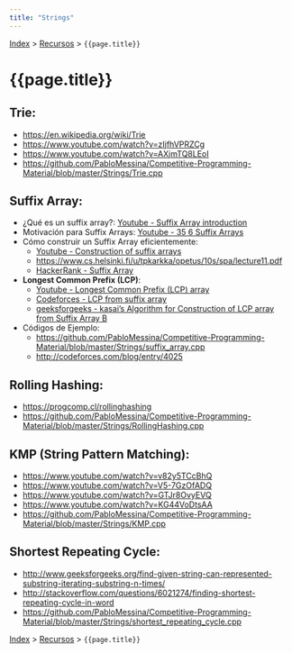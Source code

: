 ```yaml
---
title: "Strings"
---
```

[Index](../index) > [Recursos](resources) > ```{{page.title}}```

# {{page.title}}

## Trie:
- <https://en.wikipedia.org/wiki/Trie>
- <https://www.youtube.com/watch?v=zIjfhVPRZCg>
- <https://www.youtube.com/watch?v=AXjmTQ8LEoI>
- <https://github.com/PabloMessina/Competitive-Programming-Material/blob/master/Strings/Trie.cpp>

## Suffix Array:
- ¿Qué es un suffix array?: [Youtube - Suffix Array introduction](https://www.youtube.com/watch?v=zqKlL3ZpTqs)
- Motivación para Suffix Arrays: [Youtube - 35 6 Suffix Arrays](https://youtu.be/f8S05ZS-8KY)
- Cómo construir un Suffix Array eficientemente:
    - [Youtube - Construction of suffix arrays](https://youtu.be/_TUeAdu-U_k)
    - <https://www.cs.helsinki.fi/u/tpkarkka/opetus/10s/spa/lecture11.pdf>
    - [HackerRank - Suffix Array](https://www.hackerrank.com/challenges/ashton-and-string/topics/suffix-array)
- **Longest Common Prefix (LCP)**:
    - [Youtube - Longest Common Prefix (LCP) array](https://youtu.be/53VIWj8ksyI)
    - [Codeforces - LCP from suffix array](https://codeforces.com/blog/entry/12796)
    - [geeksforgeeks - kasai’s Algorithm for Construction of LCP array from Suffix Array
B](https://www.geeksforgeeks.org/%C2%AD%C2%ADkasais-algorithm-for-construction-of-lcp-array-from-suffix-array/)
- Códigos de Ejemplo:
    - <https://github.com/PabloMessina/Competitive-Programming-Material/blob/master/Strings/suffix_array.cpp>
    - <http://codeforces.com/blog/entry/4025>

## Rolling Hashing:
- <https://progcomp.cl/rollinghashing>
- <https://github.com/PabloMessina/Competitive-Programming-Material/blob/master/Strings/RollingHashing.cpp>

## KMP (String Pattern Matching):
- <https://www.youtube.com/watch?v=v82y5TCcBhQ>
- <https://www.youtube.com/watch?v=V5-7GzOfADQ>
- <https://www.youtube.com/watch?v=GTJr8OvyEVQ>
- <https://www.youtube.com/watch?v=KG44VoDtsAA>
- <https://github.com/PabloMessina/Competitive-Programming-Material/blob/master/Strings/KMP.cpp>

## Shortest Repeating Cycle:
  - <http://www.geeksforgeeks.org/find-given-string-can-represented-substring-iterating-substring-n-times/>
  - <http://stackoverflow.com/questions/6021274/finding-shortest-repeating-cycle-in-word>
  - <https://github.com/PabloMessina/Competitive-Programming-Material/blob/master/Strings/shortest_repeating_cycle.cpp>

[Index](../index) > [Recursos](resources) > ```{{page.title}}```

